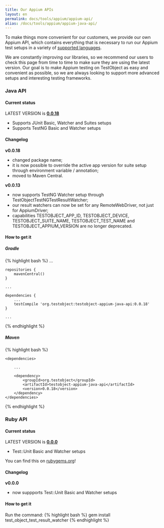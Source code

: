 ```yaml
---
title: Our Appium APIs
layout: en
permalink: docs/tools/appium/appium-api/
alias: /docs/tools/appium/appium-java-api/
---
```


To make things more convenient for our customers, we provide our own Appium API, which contains everything that is necessary to run our Appium test setups in a variety of [supported languages](/docs/tools/appium/setups/).

We are constantly improving our libraries, so we recommend our users to check this page from time to time to make sure they are using the latest version. Our goal is to make Appium testing on TestObject as easy and convenient as possible, so we are always looking to support more advanced setups and interesting testing frameworks.

<h3>Java API</h3>

<h4>Current status</h4>

LATEST VERSION is <a href="https://github.com/testobject/testobject-appium-java-api"><strong>0.0.18</strong></a>

* Supports JUnit Basic, Watcher and Suites setups
* Supports TestNG Basic and Watcher setups

<h4>Changelog</h4>

<strong>v0.0.18</strong>

* changed package name;
* it is now possible to override the active app version for suite setup through environment variable / annotation;
* moved to Maven Central.

<strong>v0.0.13</strong>

* now supports TestNG Watcher setup through TestObjectTestNGTestResultWatcher;
* our result watchers can now be set for any RemoteWebDriver, not just for AppiumDriver;
* capabilities TESTOBJECT_APP_ID, TESTOBJECT_DEVICE, TESTOBJECT_SUITE_NAME, TESTOBJECT_TEST_NAME and TESTOBJECT_APPIUM_VERSION are no longer deprecated.

<h4>How to get it</h4>
<h5>Gradle</h5>
{% highlight bash %}
    ...

    repositories {
        mavenCentral()
    }
    
    ...

    dependencies {
        ...
        testCompile 'org.testobject:testobject-appium-java-api:0.0.18'
    }

    ...
{% endhighlight %}

<h5>Maven</h5>
{% highlight bash %}
<project ...>

    <dependencies>
        
        ...
        
        <dependency>
            <groupId>org.testobject</groupId>
            <artifactId>testobject-appium-java-api</artifactId>
            <version>0.0.18</version>
        </dependency>
    </dependencies>

</project>
{% endhighlight %}

<h3>Ruby API</h3>

<h4>Current status</h4>

LATEST VERSION is <a href="https://github.com/testobject/testobject-appium-ruby-api"><strong>0.0.0</strong></a>

* Test::Unit Basic and Watcher setups

You can find this on [rubygems.org](https://rubygems.org/gems/test_object_test_result_watcher)!

<h4>Changelog</h4>

<strong>v0.0.0</strong>

* now suppports Test::Unit Basic and Watcher setups

<h4>How to get it</h4>
Run the command:
{% highlight bash %}
gem install test_object_test_result_watcher
{% endhighlight %}